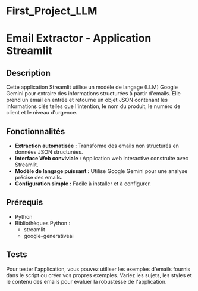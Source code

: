 # First_Project_LLM
# Email Extractor - Application Streamlit

## Description

Cette application Streamlit utilise un modèle de langage (LLM) Google Gemini pour extraire des informations structurées à partir d'emails. Elle prend un email en entrée et retourne un objet JSON contenant les informations clés telles que l'intention, le nom du produit, le numéro de client et le niveau d'urgence.

## Fonctionnalités

*   **Extraction automatisée :** Transforme des emails non structurés en données JSON structurées.
*   **Interface Web conviviale :** Application web interactive construite avec Streamlit.
*   **Modèle de langage puissant :** Utilise Google Gemini pour une analyse précise des emails.
*   **Configuration simple :** Facile à installer et à configurer.

## Prérequis

*   Python
*   Bibliothèques Python :
    *   streamlit
    *   google-generativeai


## Tests

Pour tester l'application, vous pouvez utiliser les exemples d'emails fournis dans le script ou créer vos propres exemples. Variez les sujets, les styles et le contenu des emails pour évaluer la robustesse de l'application.

